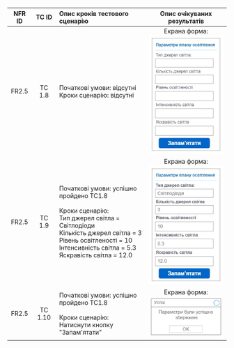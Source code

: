 |NFR ID|TC ID|Опис кроків тестового сценарію|Опис очікуваних результатів|
|:-----:|:-----:|:-----|:-----:|
|FR2.5|TC 1.8|Початкові умови: відсутні<br> Кроки сценарію: відсутні|Екрана форма:<br>![tc_1_8](./TC_1_8.jpg)|
|FR2.5|TC 1.9|Початкові умови: успішно пройдено TC1.8<br><br> Кроки сценарію:<br> Тип джерел світла = Світлодіоди<br> Кількість джерел світла = 3<br>Рівень освітленості = 10 <br> Інтенсивність світла = 5.3 <br> Яскравість світла = 12.0|Екрана форма:<br>![tc_1_9](./TC_1_9.jpg)|
|FR2.5|TC 1.10|Початкові умови: успішно пройдено TC1.8<br><br> Кроки сценарію:<br>Натиснути кнопку "Запам'ятати"|Екрана форма:<br>![TC_1_10](./TC_1_10.jpg)|
